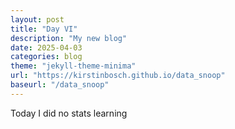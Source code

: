```yaml
---
layout: post
title: "Day VI"
description: "My new blog"
date: 2025-04-03
categories: blog
theme: "jekyll-theme-minima"
url: "https://kirstinbosch.github.io/data_snoop"
baseurl: "/data_snoop"
---
```


Today I did no stats learning
